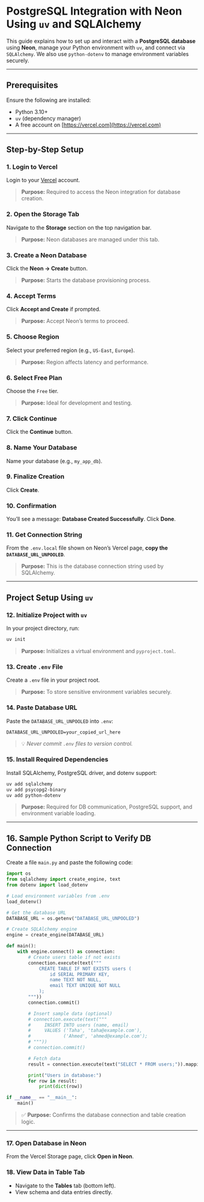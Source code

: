 # PostgreSQL Integration with Neon Using `uv` and SQLAlchemy

This guide explains how to set up and interact with a **PostgreSQL database** using **Neon**, manage your Python environment with `uv`, and connect via `SQLAlchemy`. We also use `python-dotenv` to manage environment variables securely.

---

## Prerequisites

Ensure the following are installed:

- Python 3.10+
- `uv` (dependency manager)
- A free account on [https://vercel.com](https://vercel.com)

---

## Step-by-Step Setup

### 1. Login to Vercel
Login to your [Vercel](https://vercel.com) account.

> **Purpose:** Required to access the Neon integration for database creation.

### 2. Open the Storage Tab
Navigate to the **Storage** section on the top navigation bar.

> **Purpose:** Neon databases are managed under this tab.

### 3. Create a Neon Database
Click the **Neon → Create** button.

> **Purpose:** Starts the database provisioning process.

### 4. Accept Terms
Click **Accept and Create** if prompted.

> **Purpose:** Accept Neon’s terms to proceed.

### 5. Choose Region
Select your preferred region (e.g., `US-East`, `Europe`).

> **Purpose:** Region affects latency and performance.

### 6. Select Free Plan
Choose the `Free` tier.

> **Purpose:** Ideal for development and testing.

### 7. Click Continue
Click the **Continue** button.

### 8. Name Your Database
Name your database (e.g., `my_app_db`).

### 9. Finalize Creation
Click **Create**.

### 10. Confirmation
You’ll see a message: **Database Created Successfully**. Click **Done**.

### 11. Get Connection String
From the `.env.local` file shown on Neon’s Vercel page, **copy the `DATABASE_URL_UNPOOLED`**.

> **Purpose:** This is the database connection string used by SQLAlchemy.

---

## Project Setup Using `uv`

### 12. Initialize Project with `uv`
In your project directory, run:

```sh
uv init
```

> **Purpose:** Initializes a virtual environment and `pyproject.toml`.

### 13. Create `.env` File
Create a `.env` file in your project root.

> **Purpose:** To store sensitive environment variables securely.

### 14. Paste Database URL
Paste the `DATABASE_URL_UNPOOLED` into `.env`:

```env
DATABASE_URL_UNPOOLED=your_copied_url_here
```

> 💡 _Never commit `.env` files to version control._

### 15. Install Required Dependencies
Install SQLAlchemy, PostgreSQL driver, and dotenv support:

```sh
uv add sqlalchemy
uv add psycopg2-binary
uv add python-dotenv
```

> **Purpose:** Required for DB communication, PostgreSQL support, and environment variable loading.

---

## 16. Sample Python Script to Verify DB Connection

Create a file `main.py` and paste the following code:

```python
import os
from sqlalchemy import create_engine, text
from dotenv import load_dotenv

# Load environment variables from .env
load_dotenv()

# Get the database URL
DATABASE_URL = os.getenv("DATABASE_URL_UNPOOLED")

# Create SQLAlchemy engine
engine = create_engine(DATABASE_URL)

def main():
    with engine.connect() as connection:
        # Create users table if not exists
        connection.execute(text("""
            CREATE TABLE IF NOT EXISTS users (
                id SERIAL PRIMARY KEY,
                name TEXT NOT NULL,
                email TEXT UNIQUE NOT NULL
            );
        """))
        connection.commit()

        # Insert sample data (optional)
        # connection.execute(text("""
        #     INSERT INTO users (name, email)
        #     VALUES ('Taha', 'taha@example.com'),
        #            ('Ahmed', 'ahmed@example.com');
        # """))
        # connection.commit()

        # Fetch data
        result = connection.execute(text("SELECT * FROM users;")).mappings()

        print("Users in database:")
        for row in result:
            print(dict(row))

if __name__ == "__main__":
    main()
```

> ✅ **Purpose:** Confirms the database connection and table creation logic.

---

### 17. Open Database in Neon
From the Vercel Storage page, click **Open in Neon**.

### 18. View Data in Table Tab
- Navigate to the **Tables** tab (bottom left).
- View schema and data entries directly.